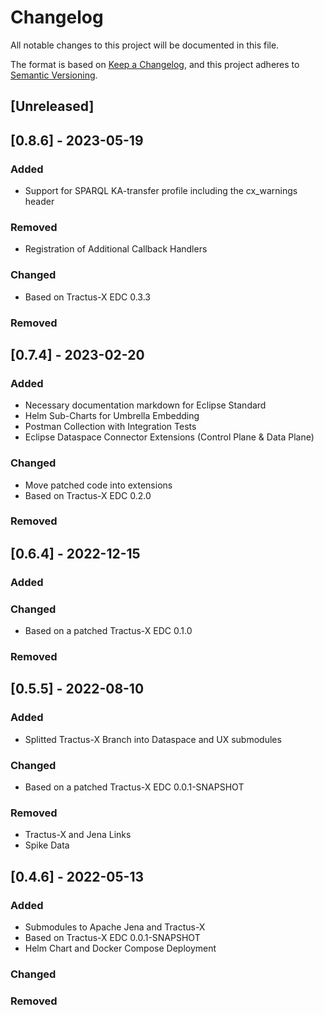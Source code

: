 # Changelog

All notable changes to this project will be documented in this file.

The format is based on [Keep a Changelog](https://keepachangelog.com/en/1.0.0/),
and this project adheres to [Semantic Versioning](https://semver.org/spec/v2.0.0.html).

## [Unreleased]

## [0.8.6] - 2023-05-19

### Added

- Support for SPARQL KA-transfer profile including the cx_warnings header

### Removed

- Registration of Additional Callback Handlers

### Changed

- Based on Tractus-X EDC 0.3.3

### Removed

## [0.7.4] - 2023-02-20

### Added

- Necessary documentation markdown for Eclipse Standard
- Helm Sub-Charts for Umbrella Embedding
- Postman Collection with Integration Tests
- Eclipse Dataspace Connector Extensions (Control Plane & Data Plane)

### Changed

- Move patched code into extensions
- Based on Tractus-X EDC 0.2.0

### Removed

## [0.6.4] - 2022-12-15

### Added

### Changed

- Based on a patched Tractus-X EDC 0.1.0

### Removed

## [0.5.5] - 2022-08-10

### Added

- Splitted Tractus-X Branch into Dataspace and UX submodules

### Changed

- Based on a patched Tractus-X EDC 0.0.1-SNAPSHOT

### Removed

- Tractus-X and Jena Links
- Spike Data

## [0.4.6] - 2022-05-13

### Added

- Submodules to Apache Jena and Tractus-X
- Based on Tractus-X EDC 0.0.1-SNAPSHOT
- Helm Chart and Docker Compose Deployment

### Changed

### Removed
